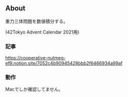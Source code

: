 ## About

重力三体問題を数値積分する。

(42Tokyo Advent Calendar 2021用)

### 記事

https://cooperative-nutmeg-ef9.notion.site/7052c4b90945428bbb2f6466934a99af

### 動作

Macでしか確認してません。
